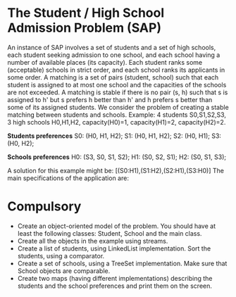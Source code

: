 # The Student / High School Admission Problem (SAP)
An instance of SAP involves a set of students and a set of high schools, each student seeking admission to one school, and each school having a number of available places (its capacity). Each student ranks some (acceptable) schools in strict order, and each school ranks its applicants in some order. A matching is a set of pairs (student, school) such that each student is assigned to at most one school and the capacities of the schools are not exceeded. A matching is stable if there is no pair (s, h) such that s is assigned to h' but s prefers h better than h' and h prefers s better than some of its assigned students. We consider the problem of creating a stable matching between students and schools.
Example: 4 students S0,S1,S2,S3, 3 high schools H0,H1,H2, capacity(H0)=1, capacity(H1)=2, capacity(H2)=2.

**Students preferences**
S0: (H0, H1, H2);
S1: (H0, H1, H2);
S2: (H0, H1);
S3: (H0, H2);

**Schools preferences**
H0: (S3, S0, S1, S2);
H1: (S0, S2, S1);
H2: (S0, S1, S3);

A solution for this example might be: [(S0:H1),(S1:H2),(S2:H1),(S3:H0)]
The main specifications of the application are:
# Compulsory

- Create an object-oriented model of the problem. You should have at least the following classes: Student, School and the main class.
- Create all the objects in the example using streams.
- Create a list of students, using LinkedList implementation. Sort the students, using a comparator.
- Create a set of schools, using a TreeSet implementation. Make sure that School objects are comparable.
- Create two maps (having different implementations) describing the students and the school preferences and print them on the screen.
